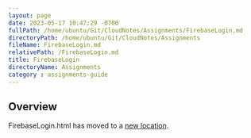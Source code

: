 ```yaml
---
layout: page
date: 2023-05-17 10:47:29 -0700
fullPath: /home/ubuntu/Git/CloudNotes/Assignments/FirebaseLogin.md
directoryPath: /home/ubuntu/Git/CloudNotes/Assignments
fileName: FirebaseLogin.md
relativePath: /FirebaseLogin.md
title: FirebaseLogin
directoryName: Assignments
category : assignments-guide
---
```


## Overview

FirebaseLogin.html has moved to a [new location](/firebase-guide/FirebaseLogin.html).
